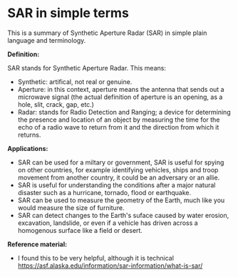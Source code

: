 # SAR in simple terms
This is a summary of Synthetic Aperture Radar (SAR) in simple plain language and terminology. 

**Definition:**

SAR stands for Synthetic Aperture Radar. This means:
- Synthetic: artifical, not real or genuine.
- Aperture: in this context, aperture means the antenna that sends out a microwave signal (the actual definition of aperture is an opening, as a hole, slit, crack, gap, etc.)
- Radar: stands for Radio Detection and Ranging; a device for determining the presence and location of an object by measuring the time for the echo of a radio wave to return from it and the direction from which it returns.

**Applications:**
- SAR can be used for a miltary or government, SAR is useful for spying on other countries, for example identifying vehicles, ships and troop movement from another country, it could be an adversary or an allie. 
- SAR is useful for understanding the conditions after a major natural disaster such as a hurricane, tornado, flood or earthquake.
- SAR can be used to measure the geometry of the Earth, much like you would measure the size of furniture. 
- SAR can detect changes to the Earth's suface caused by water erosion, excavation, landslide, or even if a vehicle has driven across a homogenous surface like a field or desert.

**Reference material:**
- I found this to be very helpful, although it is technical https://asf.alaska.edu/information/sar-information/what-is-sar/ 
